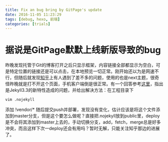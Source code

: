 ```yaml
---
title: Fix an bug bring by GitPage's update
date: 2016-11-05 11:23:29
tags: [debug, hexo, 前端]
categories: [trials]
---
```

# 据说是GitPage默默上线新版导致的bug
昨晚发现托管于Git的博客打开之后只显示框架，内容链接全部都显示为空白，可是特定位置的链接还是可以点击，在本地预览一切正常。刚开始还以为是网速不行，但随后就发现[知乎](https://www.zhihu.com/question/52251404)上有人遇到了差不多的问题，使用的也是next主题，很奇怪昨晚就是打不开这个页面，手机客户端倒是很正常。有一个回答参考[这里](https://www.zhihu.com/question/52272725/answer/129830961)，指出是Jekyll3.3的新特性造成的问题，并给出解决方法：在工程目录下

	vim .nojekyll
添加
	!vendor/*
随后提交push并部署，发现没有变化，估计应该是将这个文件添加到master分支，但是这个要怎么做呢？直接把.nojekyll放到public里，deploy是不会将其添加到master上去的，手动切换分支，add，fetch，merge总是好多冲突，而且这样下次一deploy还会有用吗？暂时无解，只能关注知乎那边的进展了。



